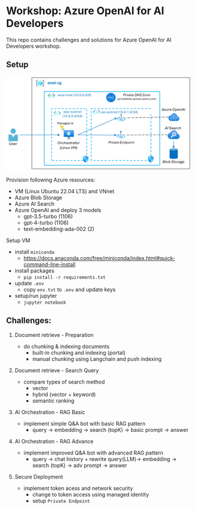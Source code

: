 # Workshop: Azure OpenAI for AI Developers

This repo contains challenges and solutions for Azure OpenAI for AI Developers workshop.

## Setup

![setup](./aoai-env.png)

Provision following Azure resources:

- VM (Linux Ubuntu 22.04 LTS) and VNnet
- Azure Blob Storage
- Azure AI Search
- Azure OpenAI and deploy 3 models
    - gpt-3.5-turbo (1106)
    - gpt-4-turbo (1106)
    - text-embedding-ada-002 (2)

Setup VM

- install `miniconda`
    - https://docs.anaconda.com/free/miniconda/index.html#quick-command-line-install 
- install packages
    - `pip install -r requirements.txt`
- update `.env`
    - copy `env.txt` to `.env` and update keys
- setup/run jupyter
    - `jupyter notebook`

## Challenges:

1. Document retrieve - Preparation
    - do chunking & indexing documents
        - built-in chunking and indexing (portal)
        - manual chunking using Langchain and push indexing

2. Document retrieve - Search Query
    - compare types of search method
        - vector
        - hybrid (vector + keyword)
        - semantic ranking

3. AI Orchestration - RAG Basic
    - implement simple Q&A bot with basic RAG pattern
        - query -> embedding -> search (topK) -> basic prompt -> answer
      
4. AI Orchestration - RAG Advance
    - implement improved Q&A bot with advanced RAG pattern
        - query -> chat history + rewrite query(LLM)-> embedding -> search (topK) -> adv prompt -> answer

5. Secure Deployment
    - implement token acess and network security 
        - change to token access using managed identity
        - setup `Private Endpoint`
